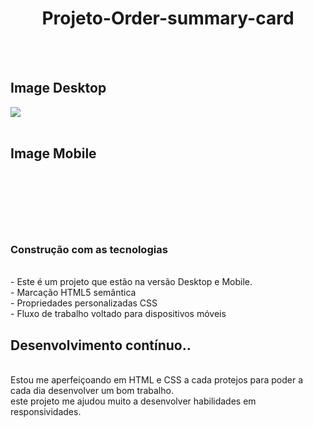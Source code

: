 
 <h1 align="center"> Projeto-Order-summary-card</h1>
 <br>
 <br>
 <h2>Image Desktop</h2>
 <img src="/"/>
 <br>
 <br>
 <h2>Image Mobile</h2>
 <br>
 <h3 align="center">
 <img src="" />
 </h3>
 <br>
 <br>
 <h3>Construção com as tecnologias </h3>
 <br>
  - Este é um  projeto que estão na versão Desktop e Mobile.
  <br>
 - Marcação HTML5 semântica
  <br>
- Propriedades personalizadas CSS
 <br>
- Fluxo de trabalho voltado para dispositivos móveis
<br>
<h2>Desenvolvimento contínuo..</h2>
<br>
Estou me aperfeiçoando em HTML e CSS a cada protejos para poder a cada dia desenvolver um bom trabalho.
<br>
este projeto me ajudou muito a desenvolver habilidades em responsividades.
